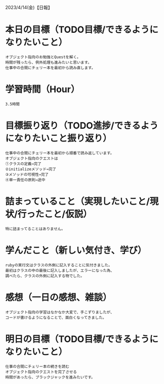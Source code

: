 2023/4/14(金)【日報】

# 本日の目標（TODO目標/できるようになりたいこと）
    オブジェクト指向のお勉強とQuestを解く。
    時間が残ったら、例外処理も進みたいと思います。
    仕事中の合間にチェリー本を最初から読み直します。
# 学習時間（Hour）
    3.5時間
# 目標振り返り（TODO進捗/できるようになりたいこと振り返り）
    仕事中の合間にチェリー本を最初から順番で読み返しています。
    オブジェクト指向のクエストは
    ①クラスの定義⇛完了
    ②initializeメソッド⇛完了
    ③メソッドの可視性⇛完了
    ④単一責任の原則⇛途中

# 詰まっていること（実現したいこと/現状/行ったこと/仮説）
    特に詰まってることはありません。
# 学んだこと（新しい気付き、学び）
    rubyの実行文はクラスの外側に記入することに気付きました。
    最初はクラスの中の最後に記入しましたが、エラーになった為、
    調べたら、クラスの外側に記入する物でした。
# 感想（一日の感想、雑談）
    オブジェクト指向の学習はなかなか大変で、手こずりましたが、
    コードが書けるようになることで、面白くなってきました。
# 明日の目標（TODO目標/できるようになりたいこと）
    仕事の合間にチェリー本の続きを読む
    オブジェクト指向のクエストを完了させる
    時間があったら、ブラックジャックを進みたいです。
